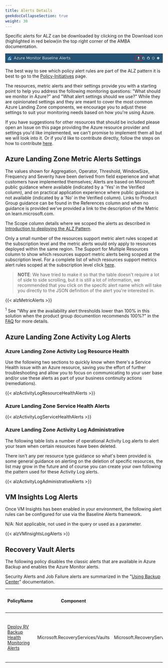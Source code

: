 ```yaml
---
title: Alerts Details
geekdocCollapseSection: true
weight: 30
---
```


Specific alerts for ALZ can be downloaded by clicking on the Download icon (highlighted in red below)in the top right corner of the AMBA documentation. 

![Alert-Details Download icon](media/AlertDetailsDownloadReference.png)

The best way to see which policy alert rules are part of the ALZ pattern it is best to go to the [Policy-Initiatives](docs/content/patterns/alz/Policy-Initiatives.md) page.

The resources, metric alerts and their settings provide you with a starting point to help you address the following monitoring questions:
"What should we monitor in Azure?" and "What alert settings should we use?"  While they are opinionated settings and they are meant to cover the most common Azure Landing Zone components, we encourage you to adjust these settings to suit your monitoring needs based on how you're using Azure.

If you have suggestions for other resources that should be included please open an Issue on this page providing the Azure resource provider and settings you'd like implemented, we can't promise to implement them all but we will look into it. Or if you'd like to contribute directly, follow the steps on how to contribute [here](../../../contributing/).

## Azure Landing Zone Metric Alerts Settings

The values shown for Aggregation, Operator, Threshold, WindowSize, Frequency and Severity have been derived from field experience and what customers have implemented themselves; Alerts are based on Microsoft public guidance where available (indicated by a 'Yes' in the Verified column), and on practical application experience where public guidance is not available (indicated by a 'No' in the Verified column). Links to Product Group guidance can be found in the References column and when no guidance is provided we've provided a link to the description of the Metric on learn.microsoft.com.

The Scope column details where we scoped the alerts as described in [Introduction to deploying the ALZ Pattern](../deploy/Introduction-to-deploying-the-ALZ-Pattern).

Only a small number of the resources support metric alert rules scoped at the subscription level and the metric alerts would only apply to resources deployed within the same region. The Support for Multiple Resources column to show which resources support metric alerts being scoped at the subscription level. For a complete list of which resources support metrics alert rules scoped at the subscription level click [here](https://learn.microsoft.com/en-us/azure/azure-monitor/alerts/alerts-types#monitor-multiple-resources).

> **NOTE**: We have tried to make it so that the table doesn't require a lot of side to side scrolling, but it is still a lot of information, we recommended that you click on the specifc alert name which will take you directly to the JSON definition of the alert you're interested in.

{{< alzMetricAlerts >}}

<sup>1</sup> See "Why are the availability alert thresholds lower than 100% in this solution when the product group documention recommends 100%?" in the [FAQ](FAQ.md) for more details.

## Azure Landing Zone Activity Log Alerts

### Azure Landing Zone Activity Log Resource Health

Use the following two sections to quickly know when there's a Service Health issue with an Azure resource, saving you the effort of further troubleshooting and allow you to focus on communicating to your user base and/or use these alerts as part of your business continuity actions (remediations).

{{< alzActivityLogResourceHealthAlerts >}}

### Azure Landing Zone Service Health Alerts

{{< alzActivityLogServiceHealthAlerts >}}

### Azure Landing Zone Activity Log Administrative

The following table lists a number of operational Activity Log alerts to alert your team when certain resources have been deleted.

There isn't any per resource type guidance so what's been provided is some general guidance on alerting on the deletion of specific resources, the list may grow in the future and of course you can create your own following the pattern used for these Activity Log alerts.

{{< alzActivityLogAdministrativeAlerts >}}

## VM Insights Log Alerts

Once VM Insights has been enabled in your environment, the following alert rules can be configured for use via the Baseline Alerts framework.

N/A: Not applicable, not used in the query or used as a parameter.

{{< alzVMInsightsLogAlerts >}}

## Recovery Vault Alerts

The following policy disables the classic alerts that are available in Azure Backup and enables the Azure Monitor alerts.

Security Alerts and Job Failure alerts are summarized in the "[Using Backup Center](https://learn.microsoft.com/en-us/azure/backup/backup-azure-monitoring-built-in-monitor?tabs=recovery-services-vaults#azure-monitor-alerts-for-azure-backup)" documentation.

| PolicyName                                                                                                                                                                                    | Component                         | Category                                                                                              | Scope    | Support for Multiple Resources | Verified | References                                                                                                                                                                                                                                                                                                            |
|-----------------------------------------------------------------------------------------------------------------------------------------------------------------------------------------------|-----------------------------------|-------------------------------------------------------------------------------------------------------|----------|--------------------------------|----------|-----------------------------------------------------------------------------------------------------------------------------------------------------------------------------------------------------------------------------------------------------------------------------------------------------------------------|
| [Deploy RV Backup Health Monitoring Alerts](../../../services/RecoveryServices/vaults/Modify-RSV-BackupHealth-Alert.json) | Microsoft.RecoveryServices/Vaults | Microsoft.RecoveryServices/vaults/monitoringSettings.classicAlertSettings.alertsForCriticalOperations | Resource | No                             | Y        | [Azure Monitor Alerts for Azure Backup](https://learn.microsoft.com/en-us/azure/backup/backup-azure-monitoring-built-in-monitor?tabs=recovery-services-vaults#azure-monitor-alerts-for-azure-backup) <br> [Move to Azure Monitor Alerts](https://learn.microsoft.com/en-us/azure/backup/move-to-azure-monitor-alerts) |
